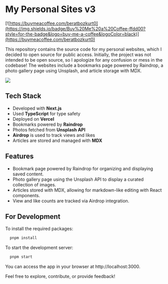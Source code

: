 # My Personal Sites v3

[![https://buymeacoffee.com/beratbozkurt0](https://img.shields.io/badge/Buy%20Me%20a%20Coffee-ffdd00?style=for-the-badge&logo=buy-me-a-coffee&logoColor=black)](https://buymeacoffee.com/beratbozkurt0)

This repository contains the source code for my personal websites, which I decided to open source for public access. Initially, the project was not intended to be open source, so I apologize for any confusion or mess in the codebase! The websites include a bookmarks page powered by Raindrop, a photo gallery page using Unsplash, and article storage with MDX.

![](https://github.com/berat/homepage-archive/blob/master/assets/v3.gif)

## Tech Stack

- Developed with **Next.js**
- Used **TypeScript** for type safety
- Deployed on **Vercel**
- Bookmarks powered by **Raindrop**
- Photos fetched from **Unsplash API**
- **Airdrop** is used to track views and likes
- Articles are stored and managed with **MDX**

## Features

- Bookmark page powered by Raindrop for organizing and displaying saved content.
- Photo gallery page using the Unsplash API to display a curated collection of images.
- Articles stored with MDX, allowing for markdown-like editing with React components.
- View and like counts are tracked via Airdrop integration.

## For Development

To install the required packages:

```bash
  pnpm install
```

To start the development server:

```bash
  pnpm start
```

You can access the app in your browser at http://localhost:3000.

Feel free to explore, contribute, or provide feedback!


